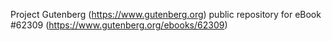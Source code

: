 Project Gutenberg (https://www.gutenberg.org) public repository for eBook #62309 (https://www.gutenberg.org/ebooks/62309)
